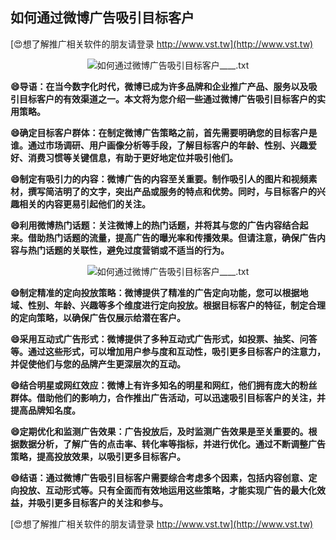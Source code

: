 ## **如何通过微博广告吸引目标客户**

[😍想了解推广相关软件的朋友请登录 http://www.vst.tw](http://www.vst.tw)

 <center><img src="https://vst.tw/MP4/tuiguang/png/2.png" alt="如何通过微博广告吸引目标客户____.txt"></center>

**😄导语：在当今数字化时代，微博已成为许多品牌和企业推广产品、服务以及吸引目标客户的有效渠道之一。本文将为您介绍一些通过微博广告吸引目标客户的实用策略。**

**😄确定目标客户群体：在制定微博广告策略之前，首先需要明确您的目标客户是谁。通过市场调研、用户画像分析等手段，了解目标客户的年龄、性别、兴趣爱好、消费习惯等关键信息，有助于更好地定位并吸引他们。**

**😄制定有吸引力的内容：微博广告的内容至关重要。制作吸引人的图片和视频素材，撰写简洁明了的文字，突出产品或服务的特点和优势。同时，与目标客户的兴趣相关的内容更易引起他们的关注。**

**😄利用微博热门话题：关注微博上的热门话题，并将其与您的广告内容结合起来。借助热门话题的流量，提高广告的曝光率和传播效果。但请注意，确保广告内容与热门话题的关联性，避免过度营销或不适当的行为。**

 <center><img src="https://vst.tw/MP4/tuiguang/png/8.png" alt="如何通过微博广告吸引目标客户____.txt"></center>

**😄制定精准的定向投放策略：微博提供了精准的广告定向功能，您可以根据地域、性别、年龄、兴趣等多个维度进行定向投放。根据目标客户的特征，制定合理的定向策略，以确保广告仅展示给潜在客户。**

**😄采用互动式广告形式：微博提供了多种互动式广告形式，如投票、抽奖、问答等。通过这些形式，可以增加用户参与度和互动性，吸引更多目标客户的注意力，并促使他们与您的品牌产生更深层次的互动。**

**😄结合明星或网红效应：微博上有许多知名的明星和网红，他们拥有庞大的粉丝群体。借助他们的影响力，合作推出广告活动，可以迅速吸引目标客户的关注，并提高品牌知名度。**

**😄定期优化和监测广告效果：广告投放后，及时监测广告效果是至关重要的。根据数据分析，了解广告的点击率、转化率等指标，并进行优化。通过不断调整广告策略，提高投放效果，以吸引更多目标客户。**

**😄结语：通过微博广告吸引目标客户需要综合考虑多个因素，包括内容创意、定向投放、互动形式等。只有全面而有效地运用这些策略，才能实现广告的最大化效益，并吸引更多目标客户的关注和参与。**

[😍想了解推广相关软件的朋友请登录 http://www.vst.tw](http://www.vst.tw)



